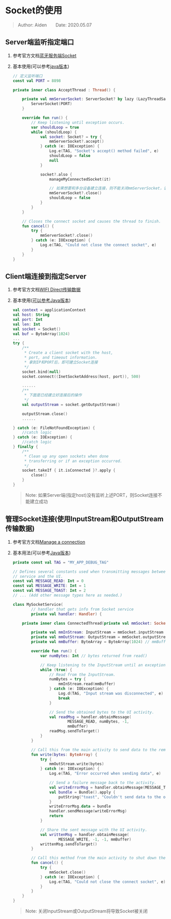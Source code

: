 # Socket的使用  

>Author: Aiden&#160;&#160;&#160;&#160;&#160;&#160;&#160;Date: 2020.05.07

## Server端监听指定端口

1. 参考官方文档[蓝牙服务端Socket](https://developer.android.google.cn/guide/topics/connectivity/bluetooth#ManageAConnection)  
2. 基本使用(可以参考[java版本](https://developer.android.google.cn/guide/topics/connectivity/bluetooth#java))

    ``` kotlin
    // 定义监听端口
    const val PORT = 8898

    private inner class AcceptThread : Thread() {

        private val mmServerSocket: ServerSocket? by lazy (LazyThreadSafetyMode.NONE) {
            ServerSocket(PORT)
        }

        override fun run() {
            // Keep listening until exception occurs.
            var shouldLoop = true
            while (shouldLoop) {
                val socket: Socket? = try {
                    mmServerSocket?.accept()
                } catch (e: IOException) {
                    Log.e(TAG, "Socket's accept() method failed", e)
                    shouldLoop = false
                    null
                }

                socket?.also {
                    manageMyConnectedSocket(it)

                    // 如果想要和多台设备建立连接，则不能关闭mmServerSocket，该循环应该继续监听PORT
                    mmServerSocket?.close()
                    shouldLoop = false
                }
            }
        }

        // Closes the connect socket and causes the thread to finish.
        fun cancel() {
            try {
                mmServerSocket?.close()
            } catch (e: IOException) {
                Log.e(TAG, "Could not close the connect socket", e)
            }
        }
    }
    ```

## Client端连接到指定Server  

1. 参考官方文档[WIFI Direct传输数据](https://developer.android.google.cn/guide/topics/connectivity/wifip2p#transfer)  
2. 基本使用([可以参考Java版本](https://developer.android.google.cn/guide/topics/connectivity/wifip2p#java))  

    ```kotlin
    val context = applicationContext
    val host: String
    val port: Int
    val len: Int
    val socket = Socket()
    val buf = ByteArray(1024)
    ...
    try {
        /**
         * Create a client socket with the host,
         * port, and timeout information.
         * 拿到IP和PORT后，即可建立Socket连接
         */
        socket.bind(null)
        socket.connect((InetSocketAddress(host, port)), 500)

        ......
        /**
         * 下面是已经建立好连接后的操作
         */
        val outputStream = socket.getOutputStream()

        outputStream.close()
        ......

    } catch (e: FileNotFoundException) {
        //catch logic
    } catch (e: IOException) {
        //catch logic
    } finally {
        /**
         * Clean up any open sockets when done
         * transferring or if an exception occurred.
         */
        socket.takeIf { it.isConnected }?.apply {
            close()
        }
    }
    ```

    >Note: 如果Server端(指定host)没有监听上述PORT，则Socket连接不能建立成功  

## 管理Socket连接(使用InputStream和OutputStream传输数据)

1. 参考官方文档[Manage a connection](https://developer.android.google.cn/guide/topics/connectivity/bluetooth#ManageAConnection)  
2. 基本用法(可以参考[Java版本](https://developer.android.google.cn/guide/topics/connectivity/bluetooth#java))

    ```kotlin
    private const val TAG = "MY_APP_DEBUG_TAG"

    // Defines several constants used when transmitting messages between the
    // service and the UI.
    const val MESSAGE_READ: Int = 0
    const val MESSAGE_WRITE: Int = 1
    const val MESSAGE_TOAST: Int = 2
    // ... (Add other message types here as needed.)

    class MySocketService(
            // handler that gets info from Socket service
            private val handler: Handler) {

        private inner class ConnectedThread(private val mmSocket: Socket) : Thread() {

            private val mmInStream: InputStream = mmSocket.inputStream
            private val mmOutStream: OutputStream = mmSocket.outputStream
            private val mmBuffer: ByteArray = ByteArray(1024) // mmBuffer store for the stream

            override fun run() {
                var numBytes: Int // bytes returned from read()

                // Keep listening to the InputStream until an exception occurs.
                while (true) {
                    // Read from the InputStream.
                    numBytes = try {
                        mmInStream.read(mmBuffer)
                    } catch (e: IOException) {
                        Log.d(TAG, "Input stream was disconnected", e)
                        break
                    }

                    // Send the obtained bytes to the UI activity.
                    val readMsg = handler.obtainMessage(
                            MESSAGE_READ, numBytes, -1,
                            mmBuffer)
                    readMsg.sendToTarget()
                }
            }

            // Call this from the main activity to send data to the remote device.
            fun write(bytes: ByteArray) {
                try {
                    mmOutStream.write(bytes)
                } catch (e: IOException) {
                    Log.e(TAG, "Error occurred when sending data", e)

                    // Send a failure message back to the activity.
                    val writeErrorMsg = handler.obtainMessage(MESSAGE_TOAST)
                    val bundle = Bundle().apply {
                        putString("toast", "Couldn't send data to the other device")
                    }
                    writeErrorMsg.data = bundle
                    handler.sendMessage(writeErrorMsg)
                    return
                }

                // Share the sent message with the UI activity.
                val writtenMsg = handler.obtainMessage(
                        MESSAGE_WRITE, -1, -1, mmBuffer)
                writtenMsg.sendToTarget()
            }

            // Call this method from the main activity to shut down the connection.
            fun cancel() {
                try {
                    mmSocket.close()
                } catch (e: IOException) {
                    Log.e(TAG, "Could not close the connect socket", e)
                }
            }
        }
    }
    ```

    >Note: 关闭InputStream或OutputStream将导致Socket被关闭  
